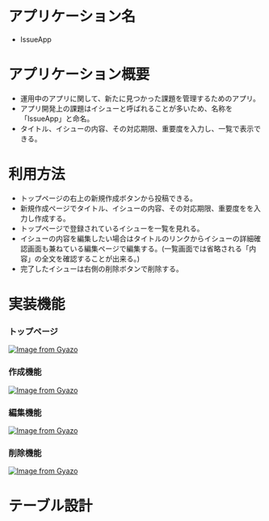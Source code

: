 # アプリケーション名
- IssueApp

# アプリケーション概要
- 運用中のアプリに関して、新たに見つかった課題を管理するためのアプリ。
- アプリ開発上の課題はイシューと呼ばれることが多いため、名称を「IssueApp」と命名。
- タイトル、イシューの内容、その対応期限、重要度を入力し、一覧で表示できる。

# 利用方法
- トップページの右上の新規作成ボタンから投稿できる。
- 新規作成ページでタイトル、イシューの内容、その対応期限、重要度をを入力し作成する。
- トップページで登録されているイシューを一覧を見れる。
- イシューの内容を編集したい場合はタイトルのリンクからイシューの詳細確認画面も兼ねている編集ページで編集する。(一覧画面では省略される「内容」の全文を確認することが出来る。)
- 完了したイシューは右側の削除ボタンで削除する。

# 実装機能
### トップページ
[![Image from Gyazo](https://i.gyazo.com/266972f604d502c8c61150cd002a4048.png)](https://gyazo.com/266972f604d502c8c61150cd002a4048)

### 作成機能
[![Image from Gyazo](https://i.gyazo.com/89a520ee2075c1a4dec88125b32fc3f6.gif)](https://gyazo.com/89a520ee2075c1a4dec88125b32fc3f6)

### 編集機能
[![Image from Gyazo](https://i.gyazo.com/368564daaeb0f89c0f33f59a9da38f84.gif)](https://gyazo.com/368564daaeb0f89c0f33f59a9da38f84)

### 削除機能
[![Image from Gyazo](https://i.gyazo.com/702918cd7847c3ed0a42e9937d2bb796.gif)](https://gyazo.com/702918cd7847c3ed0a42e9937d2bb796)

# テーブル設計
